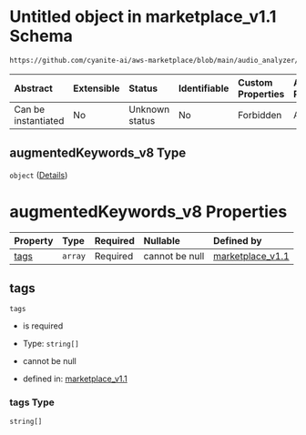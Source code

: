 # Untitled object in marketplace\_v1.1 Schema

```txt
https://github.com/cyanite-ai/aws-marketplace/blob/main/audio_analyzer/schemes/marketplace_v1.1/schema/marketplace_v1.1.schema.json#/properties/analysis/properties/augmentedKeywords_v8
```



| Abstract            | Extensible | Status         | Identifiable | Custom Properties | Additional Properties | Access Restrictions | Defined In                                                                                       |
| :------------------ | :--------- | :------------- | :----------- | :---------------- | :-------------------- | :------------------ | :----------------------------------------------------------------------------------------------- |
| Can be instantiated | No         | Unknown status | No           | Forbidden         | Allowed               | none                | [marketplace\_v1.1.schema.json\*](../schema/marketplace_v1.1.schema.json "open original schema") |

## augmentedKeywords\_v8 Type

`object` ([Details](marketplace_v1-properties-analysis-properties-augmentedkeywords_v8.md))

# augmentedKeywords\_v8 Properties

| Property      | Type    | Required | Nullable       | Defined by                                                                                                                                                                                                                                                                                                            |
| :------------ | :------ | :------- | :------------- | :-------------------------------------------------------------------------------------------------------------------------------------------------------------------------------------------------------------------------------------------------------------------------------------------------------------------- |
| [tags](#tags) | `array` | Required | cannot be null | [marketplace\_v1.1](marketplace_v1-properties-analysis-properties-augmentedkeywords_v8-properties-tags.md "https://github.com/cyanite-ai/aws-marketplace/blob/main/audio_analyzer/schemes/marketplace_v1.1/schema/marketplace_v1.1.schema.json#/properties/analysis/properties/augmentedKeywords_v8/properties/tags") |

## tags



`tags`

*   is required

*   Type: `string[]`

*   cannot be null

*   defined in: [marketplace\_v1.1](marketplace_v1-properties-analysis-properties-augmentedkeywords_v8-properties-tags.md "https://github.com/cyanite-ai/aws-marketplace/blob/main/audio_analyzer/schemes/marketplace_v1.1/schema/marketplace_v1.1.schema.json#/properties/analysis/properties/augmentedKeywords_v8/properties/tags")

### tags Type

`string[]`
